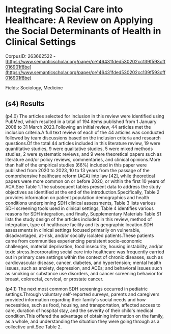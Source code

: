 # Integrating Social Care into Healthcare: A Review on Applying the Social Determinants of Health in Clinical Settings

CorpusID: 263662522 - [https://www.semanticscholar.org/paper/ce146431fded530202cc139f593cff016901f8be](https://www.semanticscholar.org/paper/ce146431fded530202cc139f593cff016901f8be)

Fields: Sociology, Medicine

## (s4) Results
(p4.0) The articles selected for inclusion in this review were identified using PubMed, which resulted in a total of 194 items published from 1 January 2008 to 31 March 2023.Following an initial review, 44 articles met the inclusion criteria.A full text review of each of the 44 articles was conducted followed by team discussions based on the inclusion criteria and research questions.Of the total 44 articles included in this literature review, 19 were quantitative studies, 9 were qualitative studies, 5 were mixed methods studies, 2 were systematic reviews, and 9 were theoretical papers such as literature and/or policy reviews, commentaries, and clinical opinions.More than half of the empirical studies (66%) included in this paper were published from 2020 to 2023, 10 to 13 years from the passage of the comprehensive healthcare reform (ACA) into law [42], while theoretical papers were more common on or before 2020, or within the first 10 years of ACA.See Table 1.The subsequent tables present data to address the study objectives as identified at the end of the introduction.Specifically, Table 2 provides information on patient population demographics and health conditions underpinning SDH clinical assessments, Table 3 lists various SDH screening tools used in clinical settings, Table 4 identifies various reasons for SDH integration, and finally, Supplementary Materials Table S1 lists the study design of the articles included in this review, method of integration, type of healthcare facility and its geographic location.SDH assessments in clinical settings focused primarily on vulnerable, disadvantaged, at-risk, and/or socially isolated patients.These patients came from communities experiencing persistent socio-economic challenges, material deprivation, food insecurity, housing instability, and/or toxic stress.Incorporating social care into healthcare was frequently carried out in primary care settings within the context of chronic diseases, such as cardiovascular disease, cancer, diabetes, and hypertension; mental health issues, such as anxiety, depression, and ACEs; and behavioral issues such as smoking or substance use disorders, and cancer screening behavior for breast, colorectal, cervical, or prostate cancer.

(p4.1) The next most common SDH screenings occurred in pediatric settings.Through voluntary self-reported surveys, parents and caregivers provided information regarding their family's social needs and how necessities, such as food, housing, and transportation, affected access to care, duration of hospital stay, and the severity of their child's medical condition.This offered the advantage of obtaining information on the family, as a whole, and understanding the situation they were going through as a collective unit.See Table 2.
